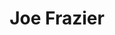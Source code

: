 ---
pid: rs57
title: Joe Frazier
location_transcription: near the Ben Franklin Parkway
coordinates: "[-75.179711590742, 39.965543224621]"
zipcode: '19104'
gen_neighborhood: West Philadelphia
neighborhood: University City,Belmont,Parkside,Powelton Village
outside_phl: 
age: '66'
age_range: 60-69
instagram: 
image_file_name: rs_57.jpg
proposal_transcription: Joe Frazier was a boer from Philadelphia. He won many titles
  in Heavy Weight and brought revenues to the City. However, the City of Phila has
  no monument representing this great man. I believe that Joe Frazier should have
  monument located in a area of tourism to thank for his career accomplishments.
topic: Person,Sports
topic_summary: 0, 0
type: Sculpture Statue,Memorial
keywords_other: 
credit: Diane L. Soline
image_labels: 
twitter: 
facebook: 
permalink: "/monuments/rs57/"
layout: item-page
---